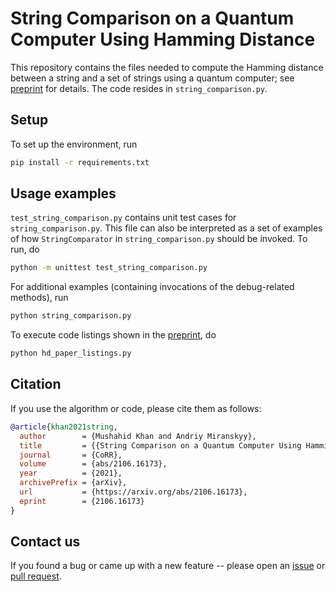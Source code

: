 # String Comparison on a Quantum Computer Using Hamming Distance

This repository contains the files needed to compute the Hamming distance between a string and a set of strings
using a quantum computer; see [preprint](https://arxiv.org/abs/2106.16173) for details. 
The code resides in `string_comparison.py`.

## Setup
To set up the environment, run
```bash
pip install -r requirements.txt 
```

## Usage examples
`test_string_comparison.py` contains unit test cases for `string_comparison.py`. This file can also be interpreted as a 
set of examples of how `StringComparator` in `string_comparison.py` should be invoked. To run, do
```bash
python -m unittest test_string_comparison.py
```
For additional examples (containing invocations of the debug-related methods), run 
```bash
python string_comparison.py
```
To execute code listings shown in the [preprint](https://arxiv.org/abs/2106.16173), do
```bash
python hd_paper_listings.py
```

## Citation
If you use the algorithm or code, please cite them as follows:
```bibtex
@article{khan2021string,
  author        = {Mushahid Khan and Andriy Miranskyy},
  title         = {{String Comparison on a Quantum Computer Using Hamming Distance}},
  journal       = {CoRR},
  volume        = {abs/2106.16173},
  year          = {2021},
  archivePrefix = {arXiv},
  url           = {https://arxiv.org/abs/2106.16173},
  eprint        = {2106.16173}
}
```

## Contact us
If you found a bug or came up with a new feature -- 
please open an [issue](https://github.com/miranska/qc-str/issues) 
or [pull request](https://github.com/miranska/qc-str/pulls).
